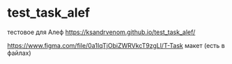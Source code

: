 # test_task_alef
 тестовое для Алеф
https://ksandrvenom.github.io/test_task_alef/

https://www.figma.com/file/0a1IqTjObiZWRVkcT9zgLl/T-Task макет (есть в файлах)
